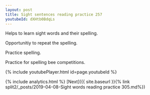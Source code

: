 ```yaml
---
layout: post
title: Sight sentences reading practice 257
youtubeId: dXHtb0BdqLs
---
```

 
 
Helps to learn sight words and their spelling.

Opportunitiy to repeat the spelling. 

Practice spelling. 
 
Practice for spelling bee competitions. 
 
{% include youtubePlayer.html id=page.youtubeId %}
 
 
{% include analytics.html %} 
[Next]({{ site.baseurl }}{% link  split2/_posts/2019-04-08-Sight words reading practice 305.md%})
 
